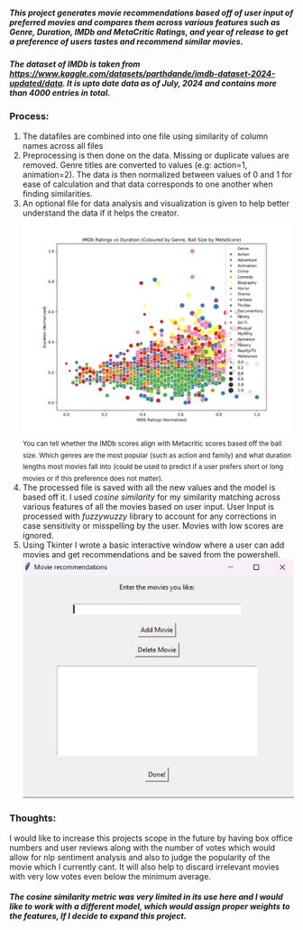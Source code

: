 ##### This project generates movie recommendations based off of user input of preferred movies and compares them across various features such as Genre, Duration, IMDb and MetaCritic Ratings, and year of release to get a preference of users tastes and recommend similar movies. 

##### The dataset of IMDb is taken from https://www.kaggle.com/datasets/parthdande/imdb-dataset-2024-updated/data. It is upto date data as of July, 2024 and contains more than 4000 entries in total.

### Process:
1. The datafiles are combined into one file using similarity of column names across all files
2. Preprocessing is then done on the data. Missing or duplicate values are removed. Genre titles are converted to values (e.g: action=1, animation=2). The data is then normalized between values of 0 and 1 for ease of calculation and that data corresponds to one another when finding similarities.
3. An optional file for data analysis and visualization is given to help better understand the data if it helps the creator.
![Output](https://github.com/I-Zaifa/MovieRecommendation4000/blob/main/Visualized_Data.jpg) <sub> You can tell whether the IMDb scores align with Metacritic scores based off the ball size. Which genres are the most popular (such as action and family) and what duration lengths most movies fall into (could be used to predict if a user prefers short or long movies or if this preference does not matter). </sub>
5. The processed file is saved with all the new values and the model is based off it. I used _cosine similarity_ for my similarity matching across various features of all the movies based on user input. User Input is processed with _fuzzywuzzy_ library to account for any corrections in case sensitivity or misspelling by the user. Movies with low scores are ignored.
6. Using Tkinter I wrote a basic interactive window where a user can add movies and get recommendations and be saved from the powershell.
![tkinter output](https://github.com/I-Zaifa/MovieRecommendation4000/blob/main/Tkinter%20output.jpg)

### Thoughts:
I would like to increase this projects scope in the future by having box office numbers and user reviews along with the number of votes which would allow for nlp sentiment analysis and also to judge the popularity of the movie which I currently cant. It will also help to discard irrelevant movies with very low votes even below the minimum average. 
##### The cosine similarity metric was very limited in its use here and I would like to work with a different model, which would assign proper weights to the features, If I decide to expand this project.
